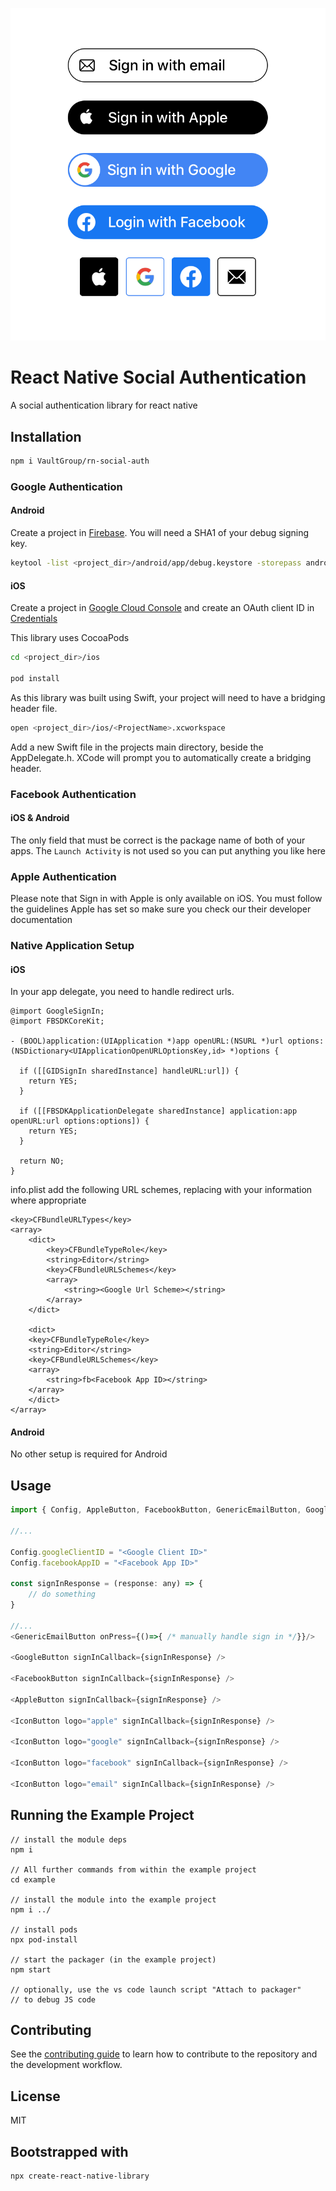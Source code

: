 ![alt text](https://github.com/VaultGroup/rn-social-auth/blob/master/example/screenshots/screenshot1.png?raw=true&s=400)

# React Native Social Authentication

A social authentication library for react native

## Installation

```sh
npm i VaultGroup/rn-social-auth
```

### Google Authentication

#### Android
Create a project in [Firebase](https://console.firebase.com). You will need a SHA1 of your debug signing key.
```sh
keytool -list <project_dir>/android/app/debug.keystore -storepass android
```

#### iOS
Create a project in [Google Cloud Console](https://console.cloud.google.com) and create an OAuth client ID in [Credentials](https://console.cloud.google.com/apis/credentials)

This library uses CocoaPods
```sh
cd <project_dir>/ios

pod install
```

As this library was built using Swift, your project will need to have a bridging header file.
```sh
open <project_dir>/ios/<ProjectName>.xcworkspace
```

Add a new Swift file in the projects main directory, beside the AppDelegate.h. XCode will prompt you to automatically create a bridging header.


### Facebook Authentication

#### iOS & Android
The only field that must be correct is the package name of both of your apps. The `Launch Activity` is not used so you can put anything you like here


### Apple Authentication

Please note that Sign in with Apple is only available on iOS. You must follow the guidelines Apple has set so make sure you check our their developer documentation


### Native Application Setup

#### iOS

In your app delegate, you need to handle redirect urls.

```objc
@import GoogleSignIn;
@import FBSDKCoreKit;

- (BOOL)application:(UIApplication *)app openURL:(NSURL *)url options:(NSDictionary<UIApplicationOpenURLOptionsKey,id> *)options {
  
  if ([[GIDSignIn sharedInstance] handleURL:url]) {
    return YES;
  }

  if ([[FBSDKApplicationDelegate sharedInstance] application:app openURL:url options:options]) {
    return YES;
  }

  return NO;
}
```

info.plist add the following URL schemes, replacing with your information where appropriate

```
<key>CFBundleURLTypes</key>
<array>
    <dict>
        <key>CFBundleTypeRole</key>
        <string>Editor</string>
        <key>CFBundleURLSchemes</key>
        <array>
            <string><Google Url Scheme></string>
        </array>
    </dict>

    <dict>
    <key>CFBundleTypeRole</key>
    <string>Editor</string>
    <key>CFBundleURLSchemes</key>
    <array>
        <string>fb<Facebook App ID></string>
    </array>
    </dict>
</array>
```

#### Android
No other setup is required for Android


## Usage

```js
import { Config, AppleButton, FacebookButton, GenericEmailButton, GoogleButton, IconButton } from 'react-native-social-auth';

//...

Config.googleClientID = "<Google Client ID>"
Config.facebookAppID = "<Facebook App ID>"

const signInResponse = (response: any) => {
    // do something
}

//...
<GenericEmailButton onPress={()=>{ /* manually handle sign in */}}/>

<GoogleButton signInCallback={signInResponse} />

<FacebookButton signInCallback={signInResponse} />

<AppleButton signInCallback={signInResponse} />

<IconButton logo="apple" signInCallback={signInResponse} />

<IconButton logo="google" signInCallback={signInResponse} />

<IconButton logo="facebook" signInCallback={signInResponse} />

<IconButton logo="email" signInCallback={signInResponse} />
```

## Running the Example Project
```
// install the module deps
npm i

// All further commands from within the example project
cd example

// install the module into the example project
npm i ../

// install pods
npx pod-install

// start the packager (in the example project)
npm start

// optionally, use the vs code launch script "Attach to packager"
// to debug JS code
```

## Contributing

See the [contributing guide](CONTRIBUTING.md) to learn how to contribute to the repository and the development workflow.

## License

MIT

## Bootstrapped with

```sh
npx create-react-native-library
```
